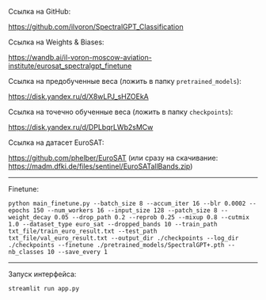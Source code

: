 Ссылка на GitHub:

https://github.com/ilvoron/SpectralGPT_Classification

Ссылка на Weights & Biases:

https://wandb.ai/il-voron-moscow-aviation-institute/eurosat_spectralgpt_finetune

Ссылка на предобученные веса (ложить в папку `pretrained_models`):

https://disk.yandex.ru/d/X8wLPJ_sHZOEkA

Ссылка на точечно обученные веса (ложить в папку `checkpoints`):

https://disk.yandex.ru/d/DPLbqrLWb2sMCw

Ссылка на датасет EuroSAT:

https://github.com/phelber/EuroSAT (или сразу на скачивание: https://madm.dfki.de/files/sentinel/EuroSATallBands.zip)

---

Finetune:

```
python main_finetune.py --batch_size 8 --accum_iter 16 --blr 0.0002 --epochs 150 --num_workers 16 --input_size 128 --patch_size 8 --weight_decay 0.05 --drop_path 0.2 --reprob 0.25 --mixup 0.8 --cutmix 1.0 --dataset_type euro_sat --dropped_bands 10 --train_path txt_file/train_euro_result.txt --test_path txt_file/val_euro_result.txt --output_dir ./checkpoints --log_dir ./checkpoints --finetune ./pretrained_models/SpectralGPT+.pth --nb_classes 10 --save_every 1
```

---

Запуск интерфейса:

```
streamlit run app.py
```
